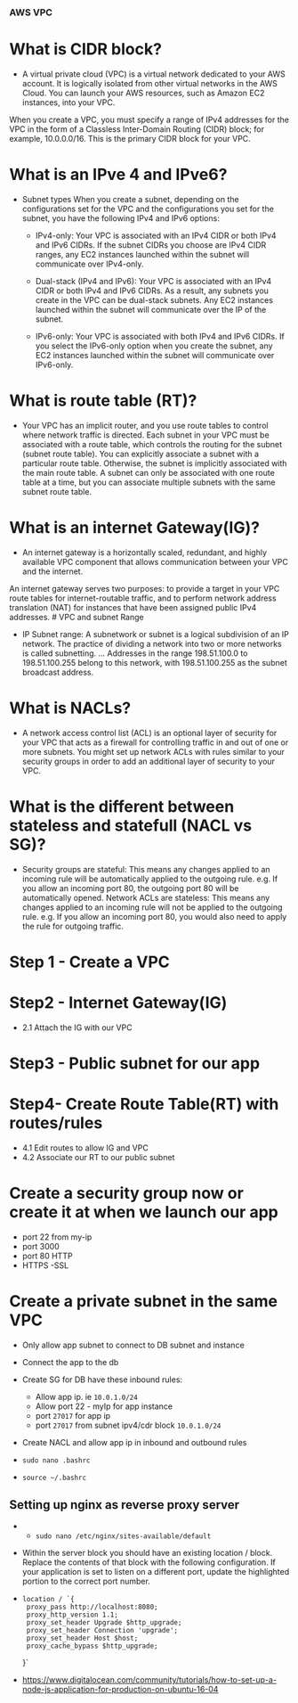 ### AWS VPC
# What is CIDR block?
* A virtual private cloud (VPC) is a virtual network dedicated to your AWS account. It is logically isolated from other virtual networks in the AWS Cloud. You can launch your AWS resources, such as Amazon EC2 instances, into your VPC.

When you create a VPC, you must specify a range of IPv4 addresses for the VPC in the form of a Classless Inter-Domain Routing (CIDR) block; for example, 10.0.0.0/16. This is the primary CIDR block for your VPC.

# What is an IPve 4 and IPve6?
* Subnet types
When you create a subnet, depending on the configurations set for the VPC and the configurations you set for the subnet, you have the following IPv4 and IPv6 options:

  * IPv4-only: Your VPC is associated with an IPv4 CIDR or both IPv4 and IPv6 CIDRs. If the subnet CIDRs you choose are IPv4 CIDR ranges, any EC2 instances launched within the subnet will communicate over IPv4-only.

  * Dual-stack (IPv4 and IPv6): Your VPC is associated with an IPv4 CIDR or both IPv4 and IPv6 CIDRs. As a result, any subnets you create in the VPC can be dual-stack subnets. Any EC2 instances launched within the subnet will communicate over the IP of the subnet.

  * IPv6-only: Your VPC is associated with both IPv4 and IPv6 CIDRs. If you select the IPv6-only option when you create the subnet, any EC2 instances launched within the subnet will communicate over IPv6-only.
# What is route table (RT)?
* Your VPC has an implicit router, and you use route tables to control where network traffic is directed. Each subnet in your VPC must be associated with a route table, which controls the routing for the subnet (subnet route table). You can explicitly associate a subnet with a particular route table. Otherwise, the subnet is implicitly associated with the main route table. A subnet can only be associated with one route table at a time, but you can associate multiple subnets with the same subnet route table.
# What is an internet Gateway(IG)?
* An internet gateway is a horizontally scaled, redundant, and highly available VPC component that allows communication between your VPC and the internet.

An internet gateway serves two purposes: to provide a target in your VPC route tables for internet-routable traffic, and to perform network address translation (NAT) for instances that have been assigned public IPv4 addresses.
# VPC and subnet Range
* IP Subnet range: 
A subnetwork or subnet is a logical subdivision of an IP network. The practice of dividing a network into two or more networks is called subnetting. ... Addresses in the range 198.51.100.0 to 198.51.100.255 belong to this network, with 198.51.100.255 as the subnet broadcast address.
# What is NACLs?
* A network access control list (ACL) is an optional layer of security for your VPC that acts as a firewall for controlling traffic in and out of one or more subnets. You might set up network ACLs with rules similar to your security groups in order to add an additional layer of security to your VPC.
# What is the different between stateless and statefull (NACL vs SG)?
* Security groups are stateful: This means any changes applied to an incoming rule will be automatically applied to the outgoing rule. e.g. If you allow an incoming port 80, the outgoing port 80 will be automatically opened.
Network ACLs are stateless: This means any changes applied to an incoming rule will not be applied to the outgoing rule. e.g. If you allow an incoming port 80, you would also need to apply the rule for outgoing traffic.

# Step 1 - Create a VPC
# Step2 -  Internet Gateway(IG)
* 2.1 Attach the IG with our VPC
# Step3 - Public subnet for our app
# Step4- Create Route Table(RT) with routes/rules
* 4.1 Edit routes to allow IG and VPC
* 4.2 Associate our RT to our public subnet
# Create a security group now or create it at when we launch our app
* port 22 from my-ip
* port 3000
* port 80 HTTP
* HTTPS -SSL

# Create a private subnet in the same VPC
* Only allow app subnet to connect to DB subnet and instance
* Connect the app to the db
* Create SG for DB have these inbound rules:
  * Allow app ip. ie `10.0.1.0/24`
  * Allow port 22 - myIp for app instance
  * port `27017` for app ip
  * port `27017` from subnet ipv4/cdr block `10.0.1.0/24`
* Create NACL and allow app ip in inbound and outbound rules 

* `sudo nano .bashrc`
* `source ~/.bashrc`

## Setting up nginx as reverse proxy server
* - `sudo nano /etc/nginx/sites-available/default`
- Within the server block you should have an existing location / block. Replace the contents of that block with the following configuration. If your application is set to listen on a different port, update the highlighted portion to the correct port number.
 -     location / `{
        proxy_pass http://localhost:8080;
        proxy_http_version 1.1;
        proxy_set_header Upgrade $http_upgrade;
        proxy_set_header Connection 'upgrade';
        proxy_set_header Host $host;
        proxy_cache_bypass $http_upgrade;
    }`
* https://www.digitalocean.com/community/tutorials/how-to-set-up-a-node-js-application-for-production-on-ubuntu-16-04
